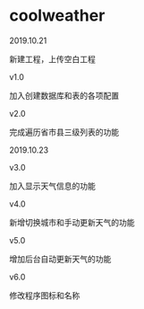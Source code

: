 # coolweather
2019.10.21

  新建工程，上传空白工程
  
v1.0

  加入创建数据库和表的各项配置

v2.0

  完成遍历省市县三级列表的功能
  
2019.10.23

v3.0

  加入显示天气信息的功能

v4.0

  新增切换城市和手动更新天气的功能

v5.0

  增加后台自动更新天气的功能

v6.0

  修改程序图标和名称
